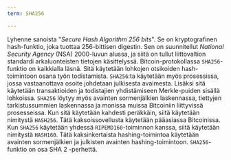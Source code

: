 ```yaml
---
term: SHA256

---
```

Lyhenne sanoista "*Secure Hash Algorithm 256 bits*". Se on kryptografinen hash-funktio, joka tuottaa 256-bittisen digestin. Sen on suunnitellut *National Security Agency* (NSA) 2000-luvun alussa, ja siitä on tullut liittovaltion standardi arkaluonteisten tietojen käsittelyssä. Bitcoin-protokollassa `SHA256`-funktio on kaikkialla läsnä. Sitä käytetään lohkojen otsikoiden hash-toimintoon osana työn todistamista. `SHA256`:ta käytetään myös prosessissa, jossa vastaanottava osoite johdetaan julkisesta avaimesta. Lisäksi sitä käytetään transaktioiden ja todistajien yhdistämiseen Merkle-puiden sisällä lohkoissa. `SHA256` löytyy myös avainten sormenjälkien laskennassa, tiettyjen tarkistussummien laskennassa ja monissa muissa Bitcoiniin liittyvissä prosesseissa. Kun sitä käytetään kahdesti peräkkäin, siitä käytetään nimitystä `HASH256`. Tätä kaksoissovellusta käytetään pääasiassa Bitcoinissa. Kun `SHA256` käytetään yhdessä `RIPEMD160`-toiminnon kanssa, siitä käytetään nimitystä `HASH160`. Tätä kaksinkertaista hashing-toimintoa käytetään avainten sormenjälkien ja julkisten avainten hashing-toimintoon. `SHA256`-funktio on osa SHA 2 -perhettä.